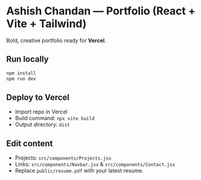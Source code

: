 # Ashish Chandan — Portfolio (React + Vite + Tailwind)

Bold, creative portfolio ready for **Vercel**.

## Run locally
```bash
npm install
npm run dev
```

## Deploy to Vercel
- Import repo in Vercel
- Build command: `npx vite build`
- Output directory: `dist`

## Edit content
- Projects: `src/components/Projects.jsx`
- Links: `src/components/Navbar.jsx` & `src/components/Contact.jsx`
- Replace `public/resume.pdf` with your latest resume.
